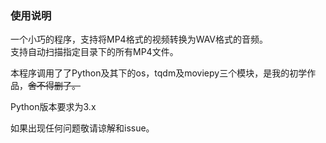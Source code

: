 ###  使用说明
一个小巧的程序，支持将MP4格式的视频转换为WAV格式的音频。  
支持自动扫描指定目录下的所有MP4文件。

本程序调用了了Python及其下的os，tqdm及moviepy三个模块，是我的初学作品，~~舍不得删了。~~

Python版本要求为3.x

如果出现任何问题敬请谅解和issue。
